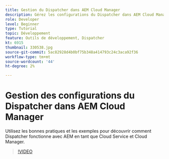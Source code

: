 ```yaml
---
title: Gestion du Dispatcher dans AEM Cloud Manager
description: Gérez les configurations du Dispatcher dans AEM Cloud Manager.
role: Developer
level: Beginner
type: Tutorial
topic: Développement
feature: Outils de développement, Dispatcher
kt: 6915
thumbnail: 330538.jpg
source-git-commit: 5ac82928d4b0bf75b348a414793c24c3aca92f36
workflow-type: tm+mt
source-wordcount: '44'
ht-degree: 2%

---
```



# Gestion des configurations du Dispatcher dans AEM Cloud Manager

Utilisez les bonnes pratiques et les exemples pour découvrir comment Dispatcher fonctionne avec AEM en tant que Cloud Service et Cloud Manager.

>[!VIDEO](https://video.tv.adobe.com/v/330538/?quality=12&learn=on)